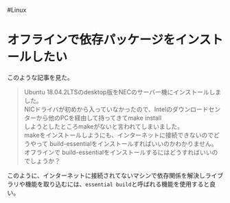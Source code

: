 #Linux 

# オフラインで依存パッケージをインストールしたい

このような記事を見た。

> Ubuntu 18.04.2LTSのdesktop版をNECのサーバー機にインストールしました。  
NICドライバが初めから入っていなかったので、Intelのダウンロードセンターから他のPCを経由して持ってきてmake install  
しようとしたところmakeがないと言われてしまいました。  
makeをインストールしようにも、インターネットに接続できないのでどうやって build-essentialをインストールすればいいのかわかりません。  
オフラインで build-essentialをインストールするにはどうすればいいのでしょうか？

このように、インターネットに接続されてないマシンで依存関係を解決しライブラリや機能を取り込むには、`essential build`と呼ばれる機能を使用すると良い。

